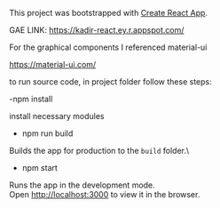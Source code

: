 This project was bootstrapped with [Create React App](https://github.com/facebook/create-react-app).

GAE LINK:
https://kadir-react.ey.r.appspot.com/


For the graphical components I referenced material-ui 

https://material-ui.com/


to run source code, in project folder follow these steps:

-npm install 

install necessary modules

- npm run build

Builds the app for production to the `build` folder.\

- npm start

Runs the app in the development mode.\
Open [http://localhost:3000](http://localhost:3000) to view it in the browser.
